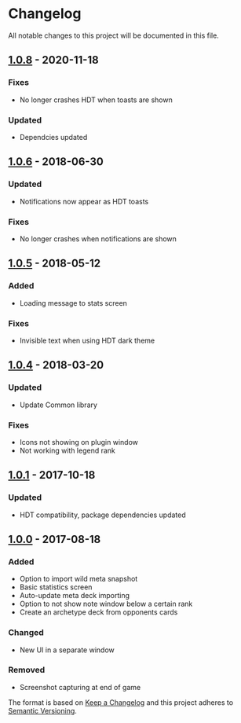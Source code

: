 # Changelog
All notable changes to this project will be documented in this file.

## [1.0.8] - 2020-11-18

### Fixes
- No longer crashes HDT when toasts are shown

### Updated
- Dependcies updated

## [1.0.6] - 2018-06-30
### Updated
- Notifications now appear as HDT toasts

### Fixes
- No longer crashes when notifications are shown

## [1.0.5] - 2018-05-12
### Added
- Loading message to stats screen

### Fixes
- Invisible text when using HDT dark theme

## [1.0.4] - 2018-03-20
### Updated
- Update Common library

### Fixes
- Icons not showing on plugin window
- Not working with legend rank

## [1.0.1] - 2017-10-18
### Updated
- HDT compatibility, package dependencies updated

## [1.0.0] - 2017-08-18
### Added
- Option to import wild meta snapshot
- Basic statistics screen
- Auto-update meta deck importing
- Option to not show note window below a certain rank
- Create an archetype deck from opponents cards

### Changed
- New UI in a separate window

### Removed
- Screenshot capturing at end of game

[Unreleased]: https://github.com/andburn/hdt-plugin-endgame/compare/1.0.8...HEAD
[1.0.8]: https://github.com/andburn/hdt-plugin-endgame/compare/1.0.7...1.0.8
[1.0.7]: https://github.com/andburn/hdt-plugin-endgame/compare/1.0.6...1.0.7
[1.0.6]: https://github.com/andburn/hdt-plugin-endgame/compare/1.0.5...1.0.6
[1.0.5]: https://github.com/andburn/hdt-plugin-endgame/compare/1.0.4...1.0.5
[1.0.4]: https://github.com/andburn/hdt-plugin-endgame/compare/1.0.1...1.0.4
[1.0.1]: https://github.com/andburn/hdt-plugin-endgame/compare/1.0.0...1.0.1
[1.0.0]: https://github.com/andburn/hdt-plugin-endgame/compare/0.4.3...1.0.0


The format is based on [Keep a Changelog](http://keepachangelog.com/en/1.0.0/)
and this project adheres to [Semantic Versioning](http://semver.org/spec/v2.0.0.html).
